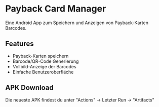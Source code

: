 # Payback Card Manager

Eine Android App zum Speichern und Anzeigen von Payback-Karten Barcodes.

## Features
- Payback-Karten speichern
- Barcode/QR-Code Generierung
- Vollbild-Anzeige der Barcodes
- Einfache Benutzeroberfläche

## APK Download
Die neueste APK findest du unter "Actions" → Letzter Run → "Artifacts"
